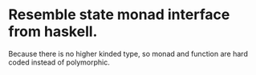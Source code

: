 # Resemble state monad interface from haskell.

Because there is no higher kinded type, so monad and function are hard coded instead of polymorphic.
